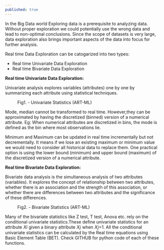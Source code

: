 ```yaml
---
published: true
---
```


In the Big Data world Exploring data is a prerequisite to analyzing data. Without proper exploration we could potentially use the wrong data and lead to non-optimal conclusions. Since the scope of datasets is very large, data exploration also brings important aspects of the data into focus for further analysis. 

Real time Data Exploration can be catogarized into two types:
- Real time Univariate Data Exploration
- Real time Bivariate Data Exploration


**Real time Univariate Data Exploration:**

Univariate analysis explores variables (attributes) one by one by summarizing each attribute using statistical techniques. 

<figure>
	<img src="{{ '/assets/img/Univariate_table.PNG' | prepend: site.baseurl }}" alt=""> 
	<figcaption>Fig1. - Univariate Statistics (ART-ML) </figcaption>
</figure>

Mode, median cannot be transformed to real time. However,they can be approximated by having the discretized (binned) version of a numerical attribute. Eg: When numerical attributes are discretized in bins, the mode is defined as the bin where most observations lie.

Minimum and Maximum can be updated in real time incrementally but not decrementally. It means if we lose an existing maximum or minimum value we would need to consider all historical data to replace them. One practical option is using the lower bound (minimum) and upper bound (maximum) of the discretized version of a numerical attribute.

**Real time Bivariate Data Exploration:**

Bivariate data analysis is the simultaneous analysis of two attributes (variables). It explores the concept of relationship between two attributes, whether there is an association and the strength of this association, or whether there are differences between two attributes and the significance of these differences.

<figure>
	<img src="{{ '/assets/img/Bivariate.PNG' | prepend: site.baseurl }}" alt=""> 
	<figcaption>Fig2. - Bivariate Statistics (ART-ML) </figcaption>
</figure>


Many of the bivariate statistics like Z test, T test, Anova etc. rely on the conditional univariate statistics.These define univariate statistics for an attribute 𝑋𝑖 given a binary attribute 𝑋𝑗 when 𝑋𝑗=1. 
All the conditional univariate statistics can be calculated by the Real time equations using Basic Element Table (BET). Check GITHUB for python code of each of these functions.
